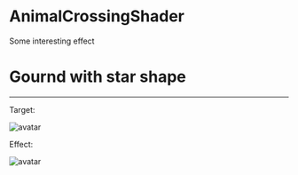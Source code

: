 # AnimalCrossingShader
Some interesting effect

# Gournd with star shape
---

Target:

![avatar](Docs/GroundShapeInGame.png)

Effect: 

![avatar](Docs/GroundShapeEffect.png)